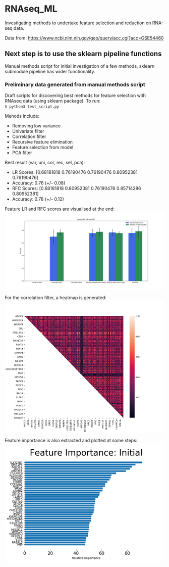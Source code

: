 # RNAseq_ML

Investigating methods to undertake feature selection and reduction on RNA-seq data.  

Data from:
https://www.ncbi.nlm.nih.gov/geo/query/acc.cgi?acc=GSE54460


## Next step is to use the sklearn pipeline functions

Manual methods script for initial investigation of a few methods, sklearn submodule pipeline has wider functionality.

### Preliminary data generated from manual methods script

Draft scripts for discovering best methods for feature selection with RNAseq data (using sklearn package). 
To run:  
`$ python3 test_script.py`

Mehods include:
* Removing low variance
* Univariate filter
* Correlation filter
* Recursive feature elimination
* Feature selection from model
* PCA filter


Best result (var, uni, cor, rec, sel, pca): 
* LR  Scores:     [0.68181818 0.76190476 0.76190476 0.80952381 0.76190476] 
* Accuracy:       0.76 (+/- 0.08) 
* RFC Scores:     [0.68181818 0.80952381 0.76190476 0.85714286 0.80952381] 
* Accuracy:       0.78 (+/- 0.12) 

Feature LR and RFC scores are visualised at the end:
![cross validation scores](/figs/cross_val_graph.png)

For the correlation filter, a heatmap is generated:
![heatplot](/figs/correlation_matrix_example.png)

Feature importance is also extracted and plotted at some steps:
![relative feature importance](/figs/feature_importance_example.png)
